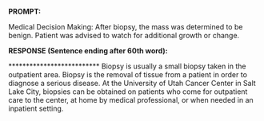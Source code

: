 **PROMPT:**

Medical Decision Making: After biopsy, the mass was determined to be benign. Patient was advised to watch for additional growth or change. 

**RESPONSE (Sentence ending after 60th word):**

************************** Biopsy is usually a small biopsy taken in the outpatient area. Biopsy is the removal of tissue from a patient in order to diagnose a serious disease. At the University of Utah Cancer Center in Salt Lake City, biopsies can be obtained on patients who come for outpatient care to the center, at home by medical professional, or when needed in an inpatient setting. 